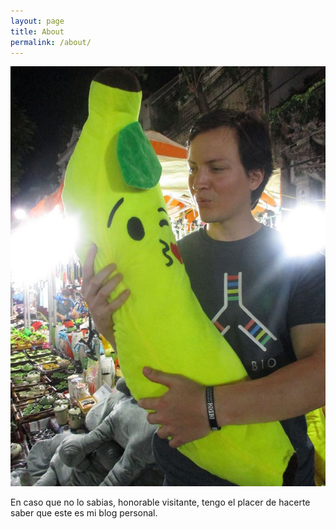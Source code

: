 ```yaml
---
layout: page
title: About
permalink: /about/
---
```


![Juan en vietnam](/vietnam.jpg)

En caso que no lo sabias, honorable visitante, tengo el placer de hacerte saber que este es mi blog personal. 
